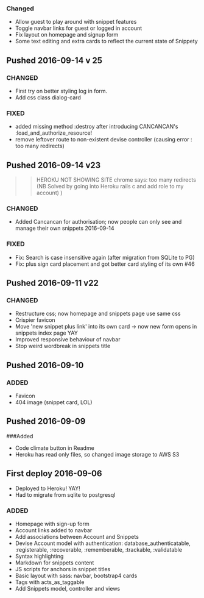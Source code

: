 
### Changed 
- Allow guest to play around with snippet features
- Toggle navbar links for guest or logged in account
- Fix layout on homepage and signup form
- Some text editing and extra cards to reflect the current state of Snippety

## Pushed 2016-09-14 v 25
### CHANGED
- First try on better styling log in form.
- Add css class dialog-card

### FIXED
- added missing method :destroy after introducing CANCANCAN's :load_and_authorize_resource!
- remove leftover route to non-existent devise controller (causing error : too many redirects)

## Pushed 2016-09-14 v23 
>> HEROKU NOT SHOWING SITE chrome says: too many redirects (NB Solved by going into Heroku rails c and add role to my account) )

### CHANGED
- Added Cancancan for authorisation; now people can only see and manage their own snippets 2016-09-14 

### FIXED
- Fix: Search is case insensitive again (after migration from SQLite to PG)
- Fix: plus sign card placement and got better card styling of its own #46 

## Pushed 2016-09-11 v22
### CHANGED
- Restructure css; now homepage and snippets page use same css
- Crispier favicon
- Move 'new snippet plus link' into its own card -> now new form opens in snippets index page YAY
- Improved responsive behaviour of navbar
- Stop weird wordbreak in snippets title  

## Pushed 2016-09-10 
### ADDED
- Favicon
- 404 image (snippet card, LOL)

## Pushed 2016-09-09
###Added 
- Code climate button in Readme
- Heroku has read only files, so changed image storage to AWS S3 

## First deploy 2016-09-06
- Deployed to Heroku! YAY!
- Had to migrate from sqlite to postgresql

### ADDED
- Homepage with sign-up form
- Account links added to navbar
- Add associations between Account and Snippets 
- Devise Account model with authentication: database_authenticatable, :registerable, :recoverable, :rememberable, :trackable, :validatable
- Syntax highlighting
- Markdown for snippets content 
- JS scripts for anchors in snippet titles
- Basic layout with sass: navbar, bootstrap4 cards
- Tags with acts_as_taggable
- Add Snippets model, controller and views
